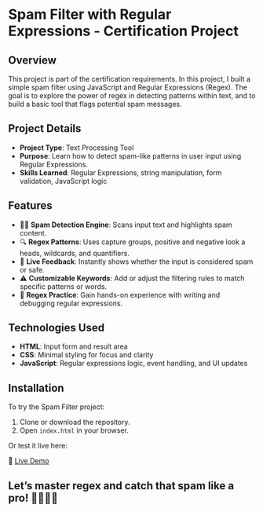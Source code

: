 # Spam Filter with Regular Expressions - Certification Project

## Overview
This project is part of the certification requirements. In this project, I built a simple spam filter using JavaScript and Regular Expressions (Regex). The goal is to explore the power of regex in detecting patterns within text, and to build a basic tool that flags potential spam messages.

## Project Details
- **Project Type**: Text Processing Tool
- **Purpose**: Learn how to detect spam-like patterns in user input using Regular Expressions.
- **Skills Learned**: Regular Expressions, string manipulation, form validation, JavaScript logic

## Features
- 🕵️‍♂️ **Spam Detection Engine**: Scans input text and highlights spam content.
- 🔍 **Regex Patterns**: Uses capture groups, positive and negative look a heads, wildcards, and quantifiers.
- 💬 **Live Feedback**: Instantly shows whether the input is considered spam or safe.
- ⚠️ **Customizable Keywords**: Add or adjust the filtering rules to match specific patterns or words.
- 🧠 **Regex Practice**: Gain hands-on experience with writing and debugging regular expressions.

## Technologies Used
- **HTML**: Input form and result area
- **CSS**: Minimal styling for focus and clarity
- **JavaScript**: Regular expressions logic, event handling, and UI updates

## Installation
To try the Spam Filter project:

1. Clone or download the repository.
2. Open `index.html` in your browser.

Or test it live here:

🔗 [Live Demo](#)

## Let’s master regex and catch that spam like a pro! 🕵️‍♀️🚫📨
